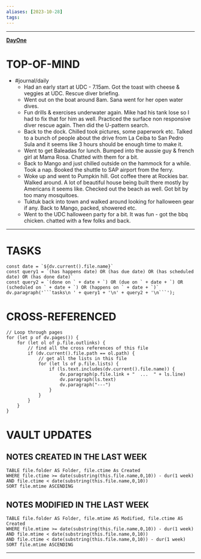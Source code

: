 ```yaml
---
aliases: [2023-10-28]
tags: 
---
```


---

**[DayOne](dayone://open?date=2023-10-28)**

# TOP-OF-MIND
- #journal/daily 
	-  Had an early start at UDC - 7.15am. Got the toast with cheese & veggies at UDC. Rescue diver briefing.
	- Went out on the boat around 8am. Sana went for her open water dives.
	- Fun drills & exercises underwater again. Mike had his tank lose so I had to fix that for him as well. Practiced the surface non responsive diver rescue again. Then did the U-pattern search.
	- Back to the dock. Chilled took pictures, some paperwork etc. Talked to a bunch of people about the drive from La Ceiba to San Pedro Sula and it seems like 3 hours should be enough time to make it. 
	- Went to get Baleadas for lunch. Bumped into the aussie guy & french girl at Mama Rosa. Chatted with them for a bit.
	- Back to Mango and just chilled outside on the hammock for a while. Took a nap. Booked the shuttle to SAP airport from the ferry.
	- Woke up and went to Pumpkin hill. Got coffee there at Rockies bar. Walked around. A lot of beautiful house being built there mostly by Americans it seems like. Checked out the beach as well. Got bit by too many mosquitoes.
	- Tuktuk back into town and walked around looking for halloween gear if any. Back to Mango, packed, showered etc.
	- Went to the UDC halloween party for a bit. It was fun - got the bbq chicken. chatted with a few folks and back.

---
# TASKS
```dataviewjs
const date = `${dv.current().file.name}`
const query1 = `(has happens date) OR (has due date) OR (has scheduled date) OR (has done date)`
const query2 = `(done on ` + date + `) OR (due on ` + date + `) OR (scheduled on ` + date + `) OR (happens on ` + date + `)`
dv.paragraph('```tasks\n ' + query1 + '\n' + query2 + '\n```');
```
# CROSS-REFERENCED 
```dataviewjs
// Loop through pages 
for (let p of dv.pages()) {
	for (let ol of p.file.outlinks) {
		// find all the cross references of this file
		if (dv.current().file.path == ol.path) {
			// get all the lists in this file
			for (let ls of p.file.lists) {
				if (ls.text.includes(dv.current().file.name)) {
					dv.paragraph(p.file.link + "  ...  " + ls.line)
					dv.paragraph(ls.text)
					dv.paragraph("---")
				}
			}
		}
	}
}
```

# VAULT UPDATES
## NOTES CREATED IN THE LAST WEEK
``` dataview
TABLE file.folder AS Folder, file.ctime As Created
WHERE file.ctime >= date(substring(this.file.name,0,10)) - dur(1 week) AND file.ctime < date(substring(this.file.name,0,10))
SORT file.mtime ASCENDING
```

## NOTES MODIFIED IN THE LAST WEEK
``` dataview
TABLE file.folder AS Folder, file.mtime AS Modified, file.ctime AS Created
WHERE file.mtime >= date(substring(this.file.name,0,10)) - dur(1 week)
AND file.mtime < date(substring(this.file.name,0,10))
AND file.ctime < date(substring(this.file.name,0,10)) - dur(1 week)
SORT file.mtime ASCENDING
```
---
